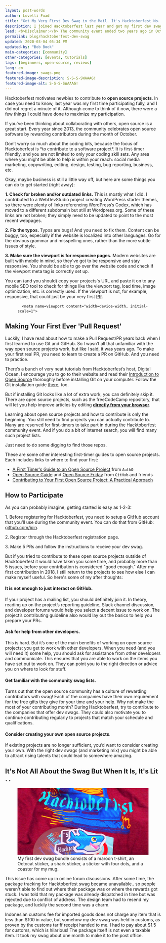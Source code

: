 ```yaml
---
layout: post-words
author: Lovelli Fuad
title: "Got My Very First Dev Swag in the Mail. It's Hacktoberfest No. 5!"
description: I joined Hacktoberfest last year and got my first dev swag this year. You too can take part in this community event this October.
lead: <b>Disclaimer:</b> The community event ended two years ago in October, but my first dev swag was just delivered to me a few <b>business days</b> ago.
permalink: blog/hacktoberfest-dev-swag
updated: 2020-03-04 05:34 PM
updated-by: "Bob Bock"
main-categories: [community] 
other-categories: [events, tutorials]
tags: [beginners, open-source, reviews]
lang: en
featured-image: swags.png
featured-image-description: S-S-S-SWAAAG!
featured-image-alt: S-S-S-SWAAAG!
---
```

<div class="fix-7x-12 toCenter mb-0 w3-medium">
<p>Hacktoberfest motivates newbies to contribute to <b class="grey">open source projects</b>. In case you need to know, last year was my first time participating fully, and I did not regret a minute of it. Although come to think of it now, there were a few things I could have done to maximize my participation.</p>
<p>If you’ve been thinking about collaborating with others, open source is a great start. Every year since 2013, the community celebrates open source software by rewarding contributors during the month of October.</p>
<p>Don’t worry so much about the coding bits, because the focus of Hacktoberfest is *to contribute to a software project*. It is first-timer friendly, and you are not limited to only your coding skill sets. Any area where you might be able to help is within your reach: social media marketing, copywriting, editing, design, testing, bug reporting, business, etc.</p>
<p>Okay, maybe business is still a little way off, but here are some things you can do to get started (right away):</p></div>

<div class="fix-7x-12 toCenter mb-0 w3-medium">
<p><b>1. <span class="grey">Check for broken and/or outdated links.</span></b> This is mostly what I did. I contributed to a WebDevStudio project creating WordPress starter themes, so there were plenty of links referencing WordPress’s Codex, which has moved to a different subdomain but still at Wordpress.org. Some of these links are not broken; they simply need to be updated to point to the most recent webpages.</p>
<p><b>2. <span class="grey">Fix the typos.</span></b> Typos are bugs! And you need to fix them. Content can be buggy, too, especially if the website is localized into other languages. Go for the obvious grammar and misspelling ones, rather than the more subtle issues of style.</p>
<p><b>3. <span class="grey">Make sure the viewport is for responsive pages.</span></b> Modern websites are built with mobile in mind, so they've got to be responsive and stay responsive. You should be able to go over the website code and check if the viewport meta tag is correctly set up.</p>
</div>

<div class="fix-7x-12 toCenter pb-2 w3-medium">
<p>You can (and you should) copy your projects's URL and paste it on to any mobile SEO tool to check for things like the viewport tag, load time, image optimization, etc. is correctly used. If the viewport is not, for example, responsive, that could just be your very first <abbr title="Pull Request">PR</abbr>.</p>
<p>

</p><figure class="highlight"><pre><code class="language-ruby" data-lang="ruby">  <span class="o">&lt;</span><span class="n">meta</span> <span class="nb">name</span><span class="o">=</span><span class="n">viewport</span> <span class="n">content</span><span class="o">=</span><span class="s2">"width=device-width, initial-scale=1"</span><span class="o">&gt;</span></code></pre></figure>

<p></p>
</div>

<div class="fix-7x-12 toCenter w3-medium"><h2 class="font-weight-bold">Making Your First Ever 'Pull Request'</h2></div>

<div class="fix-7x-12 toCenter mb-0 w3-medium">
<p>Luckily, I have read about how to make a Pull Request/PR years back when I first learned to use Git and GitHub. So I wasn’t all that unfamiliar with the way open source projects work, but like I said, it was years ago. To make your first real PR, you need to learn to create a PR on GitHub. And you need to practice.</p>
<p>There’s a bunch of very neat tutorials from Hacktoberfest’s host, Digital Ocean. I encourage you to go to their website and read their <a href="https://www.digitalocean.com/community/tutorial_series/an-introduction-to-open-source" class="pinklink" rel="nofollow">Introduction to Open Source</a> thoroughly before installing Git on your computer. Follow the Git installation guide <a href="https://www.digitalocean.com/community/tutorials/how-to-contribute-to-open-source-getting-started-with-git#contributing-to-open-source-projects" class="blue" rel="nofollow">there</a>, too.</p>
<p>But if installing Git looks like a lot of extra work, you can definitely skip it. There are open source projects, such as the freeCodeCamp repository, that will let you help improve articles by editing <a href="https://medium.freecodecamp.org/hacktoberfest-2018-how-you-can-get-your-free-shirt-even-if-youre-new-to-coding-96080dd0b01b" class="blue" rel="nofollow"><b>directly from your browser</b></a>.</p> 
<p>Learning about open source projects and how to contribute is only the beginning. You still need to find projects you can actually contribute to. Many are reserved for first-timers to take part in during the Hacktoberfest community event. And if you do a bit of internet search, you will find many such project lists.</p>
<p>Just need to do some digging to find those repos.</p>
</div>

<div class="fix-7x-12 toCenter pb-2 w3-medium">
<p>These are some other interesting first-timer guides to open source projects. Each includes links to where to find your first:</p><ul class="content"><li class="pb-3"><a href="https://auth0.com/blog/a-first-timers-guide-to-an-open-source-project/" class="pinklink" rel="nofollow">A First Timer's Guide to an Open Source Project</a> from <code>AuthO</code></li>
<li class="pb-3"><a href="https://opensource.guide/" class="pinklink" rel="nofollow">Open Source Guide</a> and <a href="https://opensourcefriday.com/#participate" class="pinklink" rel="nofollow">Open Source Friday</a> from <code>GitHub</code> and friends</li>
<li class="pb-3"><a href="https://blog.devcenter.co/contributing-to-your-first-open-source-project-a-practical-approach-1928c4cbdae" class="pinklink" rel="nofollow">Contributing to Your First Open Source Project: A Practical Approach</a></li></ul></div>

<div class="fix-7x-12 toCenter w3-medium"><h2 class="font-weight-bold">How to Participate</h2></div>

<div class="fix-7x-12 toCenter pb-2 w3-medium">
<p>As you can probably imagine, getting started is easy as 1-2-3:</p>

<p>1.	Before registering for Hacktoberfest, you need to setup a GitHub account that you’ll use during the community event. You can do that from GitHub: <a href="https://github.com/join" class="blue" rel="nofollow">github.com/join</a>.</p>

<p>2.	Register through the Hacktoberfest registration page.</p> 

<p>3.	Make 5 PRs and follow the instructions to receive your dev swag.</p>
    
<p>But if you tried to contribute to these open source projects outside of Hacktoberfest it would have taken you some time, and probably more than 5 issues, before your contribution is considered "good enough." After my first contribution in 2018, I still return to the projects to see how else I can make myself useful. So here's some of my after thoughts:</p>
</div>

<div class="row fix-7x-12 toCenter mb-5 w3-medium">
<h4 class="font-weight-bold">It is not enough to just interact on GitHub.</h4><p>If your project has a mailing list, you should definitely join it. In theory, reading up on the project’s reporting guideline, Slack channel discussion, and developer forums would help you select a decent issue to work on. The project’s contributing guideline also would lay out the basics to help you prepare your PRs.</p>

<h4 class="font-weight-bold">Ask for help from other developers.</h4><p>This is hard. But it’s one of the main benefits of working on open source projects: you get to work with other developers. When you need (and you will need it) some help, you should ask for assistance from other developers and communicate. This ensures that you are able to work on the items you have set out to work on. They can point you to the right direction or advice you on where to look for stuff.</p>

<h4 class="font-weight-bold">Get familiar with the community swag lists.</h4><p>Turns out that the open source community has a culture of rewarding contributors with swag! Each of the companies have their own requirement for the free gifts they give for your time and your help. Why not make the most of your contributing month? During Hacktoberfest, try to contribute to the companies that offer dev swags. They could also motivate you to continue contributing regularly to projects that match your schedule and qualifications.</p>

<h4 class="font-weight-bold">Consider creating your own open source projects.</h4><p class="mb-0">If existing projects are no longer sufficient, you’d want to consider creating your own. With the right dev swags (and marketing mix) you might be able to attract rising talents that could lead to somewhere amazing.</p></div>

<div class="fix-7x-12 toCenter w3-medium"><h2 class="font-weight-bold">It's Not All About the Swag But When It Is, It's Lit . .</h2></div>

<div class="container mb-5">
<figure class="figure-img img-fluid rounded mt-4 mb-4">
  <img src="/assets/image/2-ftt.png" class="figure-img img-fluid rounded" alt="Finally got my swag in the mail">
  <figcaption class="figure-caption">My first dev swag bundle consists of a maroon t-shirt, an Octocat sticker, a shark sticker, a sticker with four dots, and a coaster for my mug.</figcaption>
</figure>
</div>

<div class="fix-7x-12 toCenter pb-2 w3-medium">
<p>This issue has come up in online forum discussions. After some time, the package tracking for Hacktoberfest swag became unavailable.. so people weren't able to find out where their package was or where the rewards got stuck. I was told that my package was already dispatched in time but was rejected due to conflict of address. The design team had to resend my package, and luckily the second time was a charm.</p>
<p>Indonesian customs fee for imported goods does not charge any item that is less than $100 in value, but somehow my dev swag was held in customs, as proven by the customs tariff receipt handed to me. I had to pay about $1.5 for customs, which is hilarious! The package itself is not even a taxable item. It took my swag about one month to make it to the post office.</p>
</div>
